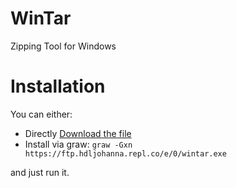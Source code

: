 # WinTar
Zipping Tool for Windows

# Installation

You can either:  

  * Directly [Download the file](https://ftp.hdljohanna.repl.co/e/0/wintar.exe)   
  * Install via graw:
    `graw -Gxn https://ftp.hdljohanna.repl.co/e/0/wintar.exe`

and just run it.
